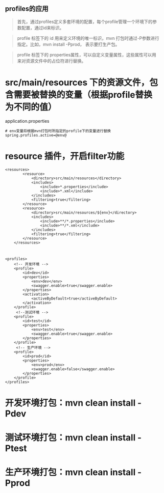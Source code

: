## profiles的应用

> 首先，通过profiles定义多套环境的配置，每个profile管理一个环境下的参数配置，通过id来标识。

> profile 标签下的 id 用来定义环境的唯一标识，mvn 打包时通过-P参数进行指定。比如，mvn install -Pprod， 表示要打生产包。

> profile 标签下的 properties属性，可以自定义变量属性，这些属性可以用来对资源文件中的占位符进行替换。


# src/main/resources 下的资源文件，包含需要被替换的变量（根据profile替换为不同的值）
application.properties

	# env变量将根据mvn打包时所指定的profile下的变量进行替换
	spring.profiles.active=@env@


# resource 插件，开启filter功能
	<resources>
            <resource>
            	<directory>src/main/resources</directory>
            	<includes>
            		<include>*.properties</include>
            		<include>*.xml</include>
            	</includes>
            	<filtering>true</filtering>
            </resource>
            <resource>
            	<directory>src/main/resources/${env}</directory>
            	<includes>
            		<include>**/*.properties</include>
            		<include>**/*.xml</include>
            	</includes>
            	<filtering>true</filtering>
            </resource>
        </resources>

# <!-- 多环境配置 -->
	<profiles>
		<!-- 开发环境 -->
		<profile>
			<id>dev</id>
			<properties>
				<env>dev</env>
				<swagger.enable>true</swagger.enable>
			</properties>
			<activation>
				<activeByDefault>true</activeByDefault>
			</activation>
		</profile>
		 <!--测试环境 -->
		<profile>
			<id>test</id>
			<properties>
				<env>test</env>
				<swagger.enable>true</swagger.enable>
			</properties>
		</profile>
		 <!-- 生产环境 -->
		<profile>
			<id>prod</id>
			<properties>
				<env>prod</env>
				<swagger.enable>false</swagger.enable>
			</properties>
		</profile>
	</profiles>
	

# 开发环境打包：mvn clean install -Pdev

# 测试环境打包：mvn clean install -Ptest 

# 生产环境打包：mvn clean install -Pprod


